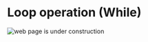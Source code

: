 # Loop operation (While)

![web page is under construction](https://docimages.blob.core.chinacloudapi.cn/images/commingsoon20210514.jpg)
